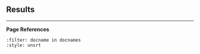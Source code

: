 ## Results

---
**Page References**

```{bibliography} /_bibliography/references.bib
:filter: docname in docnames
:style: unsrt
```